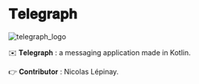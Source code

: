 # 𝐓𝐞𝐥𝐞𝐠𝐫𝐚𝐩𝐡

![telegraph_logo](https://user-images.githubusercontent.com/87578863/160559792-a4c450bd-c926-4241-a87e-837ea9e4d1d5.png)


✉️ 𝐓𝐞𝐥𝐞𝐠𝐫𝐚𝐩𝐡 : a messaging application made in Kotlin.

👉 𝐂𝐨𝐧𝐭𝐫𝐢𝐛𝐮𝐭𝐨𝐫 : Nicolas Lépinay.
